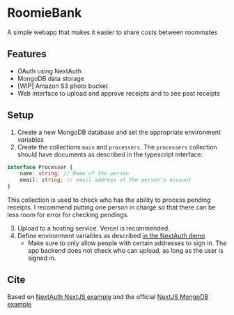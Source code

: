 # RoomieBank
A simple webapp that makes it easier to share costs between roommates

## Features
- OAuth using NextAuth
- MongoDB data storage
- [WIP] Amazon S3 photo bucket
- Web interface to upload and approve receipts and to see past receipts

## Setup
1. Create a new MongoDB database and set the appropriate environment variables
2. Create the collections `main` and `processers`. The `processers` collection should have documents as described in the typescript interface:

```typescript
interface Processer {
    name: string; // Name of the person
    email: string; // email address of the person's account
}
````

This collection is used to check who has the ability to process pending receipts.
I recommend putting one person in charge so that there can be less room for error for checking pendings.

3. Upload to a hosting service. Vercel is recommended.
4. Define environment variables as described [in the NextAuth demo](https://github.com/nextauthjs/next-auth-example)
    - Make sure to only allow people with certain addresses to sign in. The app backend does not check who can upload, as long as the user is signed in.

## Cite
Based on [NextAuth NextJS example](https://github.com/nextauthjs/next-auth-typescript-example) and the official [NextJS MongoDB example](https://github.com/vercel/next.js/tree/canary/examples/with-mongodb)
